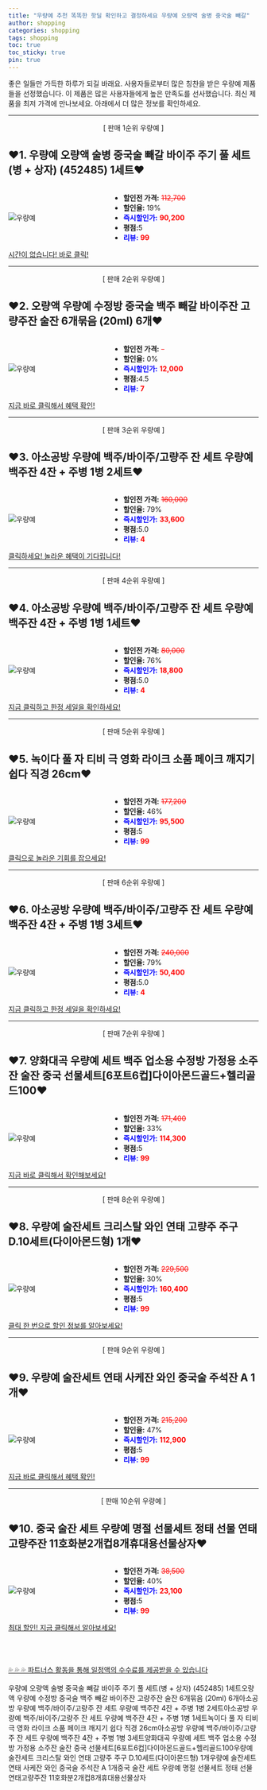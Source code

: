 ```yaml
---
title: "우량예 추천 똑똑한 핫딜 확인하고 결정하세요 우량예 오량액 술병 중국술 빼갈"
author: shopping
categories: shopping
tags: shopping
toc: true
toc_sticky: true
pin: true
---
```

좋은 일들만 가득한 하루가 되길 바래요. 사용자들로부터 많은 칭찬을 받은 우량예 제품들을 선정했습니다. 이 제품은 많은 사용자들에게 높은 만족도를 선사했습니다. 최신 제품을 최저 가격에 만나보세요. 아래에서 더 많은 정보를 확인하세요.

---
<p class="toplist" style="margin: 0 auto; display: block; width: fit-content;">[ 판매 1순위 우량예 ]</p>

<h2><strong>❤️1. 우량예 오량액 술병 중국술 빼갈 바이주 주기 풀 세트(병 + 상자) (452485) 1세트❤️</strong></h2>

<div style="display: flex; align-items: center;">
    <div style="flex: 0.4;">
        <img src="https://thumbnail8.coupangcdn.com/thumbnails/remote/230x230ex/image/vendor_inventory/319a/2a4d8439d5d9ecb450ab67b661a9264bd5dd3bd493e95e5cee274b4e3423.jpg" alt="우량예" style="max-width: 100%;">
    </div>
    <div style="flex: 0.6; margin-left: 10px;">
        <ul>
            <li><strong>할인전 가격:</strong> <del style="color: red;">112,700</del></li>
            <li><strong>할인율:</strong> 19%</li>
            <li><span style='color:blue'><strong>즉시할인가:</strong></span> <span style='color:red'><strong>90,200</strong></span></li>
            <li><strong>평점:</strong>5</li>
            <li><span style='color:blue'><strong>리뷰:</strong></span> <span style='color:red'><strong>99</strong></span></li>
        </ul>
    </div>
</div>
<div class="center">
    <a href="https://selin100587001.github.io?lptag=AF9450613&subid=githubio&pageKey=8114471613&traceid=V0-153&itemId=22998211820&vendorItemId=90032103017" class="myButton">
        시간이 없습니다! 바로 클릭!
    </a>
</div>


---
<p class="toplist" style="margin: 0 auto; display: block; width: fit-content;">[ 판매 2순위 우량예 ]</p>

<h2><strong>❤️2. 오량액 우량예 수정방 중국술 백주 빼갈 바이주잔 고량주잔 술잔 6개묶음 (20ml) 6개❤️</strong></h2>

<div style="display: flex; align-items: center;">
    <div style="flex: 0.4;">
        <img src="https://thumbnail7.coupangcdn.com/thumbnails/remote/230x230ex/image/vendor_inventory/b3bc/d54d0623fbaf57331ff67b53fbf47d970686f290734947ea379362f64cb8.jpg" alt="우량예" style="max-width: 100%;">
    </div>
    <div style="flex: 0.6; margin-left: 10px;">
        <ul>
            <li><strong>할인전 가격:</strong> <del style="color: red;">-</del></li>
            <li><strong>할인율:</strong> 0%</li>
            <li><span style='color:blue'><strong>즉시할인가:</strong></span> <span style='color:red'><strong>12,000</strong></span></li>
            <li><strong>평점:</strong>4.5</li>
            <li><span style='color:blue'><strong>리뷰:</strong></span> <span style='color:red'><strong>7</strong></span></li>
        </ul>
    </div>
</div>
<div class="center">
    <a href="https://selin100587001.github.io?lptag=AF9450613&subid=githubio&pageKey=7229949775&traceid=V0-153&itemId=18343174047&vendorItemId=85487344880" class="myButton">
        지금 바로 클릭해서 혜택 확인!
    </a>
</div>


---
<p class="toplist" style="margin: 0 auto; display: block; width: fit-content;">[ 판매 3순위 우량예 ]</p>

<h2><strong>❤️3. 아소공방 우량예 백주/바이주/고량주 잔 세트 우량예 백주잔 4잔 + 주병 1병 2세트❤️</strong></h2>

<div style="display: flex; align-items: center;">
    <div style="flex: 0.4;">
        <img src="https://thumbnail9.coupangcdn.com/thumbnails/remote/230x230ex/image/vendor_inventory/e687/3a29d9f52b7dee56d0da887276e083eb6c02e229983f344fba008b2eba74.jpeg" alt="우량예" style="max-width: 100%;">
    </div>
    <div style="flex: 0.6; margin-left: 10px;">
        <ul>
            <li><strong>할인전 가격:</strong> <del style="color: red;">160,000</del></li>
            <li><strong>할인율:</strong> 79%</li>
            <li><span style='color:blue'><strong>즉시할인가:</strong></span> <span style='color:red'><strong>33,600</strong></span></li>
            <li><strong>평점:</strong>5.0</li>
            <li><span style='color:blue'><strong>리뷰:</strong></span> <span style='color:red'><strong>4</strong></span></li>
        </ul>
    </div>
</div>
<div class="center">
    <a href="https://selin100587001.github.io?lptag=AF9450613&subid=githubio&pageKey=7228430596&traceid=V0-153&itemId=23015586662&vendorItemId=90049403240" class="myButton">
        클릭하세요! 놀라운 혜택이 기다립니다!
    </a>
</div>


---
<p class="toplist" style="margin: 0 auto; display: block; width: fit-content;">[ 판매 4순위 우량예 ]</p>

<h2><strong>❤️4. 아소공방 우량예 백주/바이주/고량주 잔 세트 우량예 백주잔 4잔 + 주병 1병 1세트❤️</strong></h2>

<div style="display: flex; align-items: center;">
    <div style="flex: 0.4;">
        <img src="https://thumbnail9.coupangcdn.com/thumbnails/remote/230x230ex/image/vendor_inventory/e687/3a29d9f52b7dee56d0da887276e083eb6c02e229983f344fba008b2eba74.jpeg" alt="우량예" style="max-width: 100%;">
    </div>
    <div style="flex: 0.6; margin-left: 10px;">
        <ul>
            <li><strong>할인전 가격:</strong> <del style="color: red;">80,000</del></li>
            <li><strong>할인율:</strong> 76%</li>
            <li><span style='color:blue'><strong>즉시할인가:</strong></span> <span style='color:red'><strong>18,800</strong></span></li>
            <li><strong>평점:</strong>5.0</li>
            <li><span style='color:blue'><strong>리뷰:</strong></span> <span style='color:red'><strong>4</strong></span></li>
        </ul>
    </div>
</div>
<div class="center">
    <a href="https://selin100587001.github.io?lptag=AF9450613&subid=githubio&pageKey=7228430596&traceid=V0-153&itemId=18335368321&vendorItemId=87616333670" class="myButton">
        지금 클릭하고 한정 세일을 확인하세요!
    </a>
</div>


---
<p class="toplist" style="margin: 0 auto; display: block; width: fit-content;">[ 판매 5순위 우량예 ]</p>

<h2><strong>❤️5. 녹이다 풀 자 티비 극 영화 라이크 소품 페이크 깨지기 쉽다 직경 26cm❤️</strong></h2>

<div style="display: flex; align-items: center;">
    <div style="flex: 0.4;">
        <img src="https://thumbnail8.coupangcdn.com/thumbnails/remote/230x230ex/image/vendor_inventory/a982/a29c4916dcd2b2fefdfae4ad3a54646cae1a125f4e82cc6d6951733ad1ab.jpg" alt="우량예" style="max-width: 100%;">
    </div>
    <div style="flex: 0.6; margin-left: 10px;">
        <ul>
            <li><strong>할인전 가격:</strong> <del style="color: red;">177,200</del></li>
            <li><strong>할인율:</strong> 46%</li>
            <li><span style='color:blue'><strong>즉시할인가:</strong></span> <span style='color:red'><strong>95,500</strong></span></li>
            <li><strong>평점:</strong>5</li>
            <li><span style='color:blue'><strong>리뷰:</strong></span> <span style='color:red'><strong>99</strong></span></li>
        </ul>
    </div>
</div>
<div class="center">
    <a href="https://selin100587001.github.io?lptag=AF9450613&subid=githubio&pageKey=5708997284&traceid=V0-153&itemId=9513276658&vendorItemId=76798054945" class="myButton">
        클릭으로 놀라운 기회를 잡으세요!
    </a>
</div>


---
<p class="toplist" style="margin: 0 auto; display: block; width: fit-content;">[ 판매 6순위 우량예 ]</p>

<h2><strong>❤️6. 아소공방 우량예 백주/바이주/고량주 잔 세트 우량예 백주잔 4잔 + 주병 1병 3세트❤️</strong></h2>

<div style="display: flex; align-items: center;">
    <div style="flex: 0.4;">
        <img src="https://thumbnail9.coupangcdn.com/thumbnails/remote/230x230ex/image/vendor_inventory/e687/3a29d9f52b7dee56d0da887276e083eb6c02e229983f344fba008b2eba74.jpeg" alt="우량예" style="max-width: 100%;">
    </div>
    <div style="flex: 0.6; margin-left: 10px;">
        <ul>
            <li><strong>할인전 가격:</strong> <del style="color: red;">240,000</del></li>
            <li><strong>할인율:</strong> 79%</li>
            <li><span style='color:blue'><strong>즉시할인가:</strong></span> <span style='color:red'><strong>50,400</strong></span></li>
            <li><strong>평점:</strong>5.0</li>
            <li><span style='color:blue'><strong>리뷰:</strong></span> <span style='color:red'><strong>4</strong></span></li>
        </ul>
    </div>
</div>
<div class="center">
    <a href="https://selin100587001.github.io?lptag=AF9450613&subid=githubio&pageKey=7228430596&traceid=V0-153&itemId=23015586659&vendorItemId=90049403231" class="myButton">
        지금 클릭하고 한정 세일을 확인하세요!
    </a>
</div>


---
<p class="toplist" style="margin: 0 auto; display: block; width: fit-content;">[ 판매 7순위 우량예 ]</p>

<h2><strong>❤️7. 양화대곡 우량예 세트 백주 업소용 수정방 가정용 소주잔 술잔 중국 선물세트[6포트6컵]다이아몬드골드+헬리골드100❤️</strong></h2>

<div style="display: flex; align-items: center;">
    <div style="flex: 0.4;">
        <img src="https://thumbnail8.coupangcdn.com/thumbnails/remote/230x230ex/image/vendor_inventory/c483/90b819854ad6c907be7974e71d73b5fe6dba9032903c589af1f7e2e2b15b.jpg" alt="우량예" style="max-width: 100%;">
    </div>
    <div style="flex: 0.6; margin-left: 10px;">
        <ul>
            <li><strong>할인전 가격:</strong> <del style="color: red;">171,400</del></li>
            <li><strong>할인율:</strong> 33%</li>
            <li><span style='color:blue'><strong>즉시할인가:</strong></span> <span style='color:red'><strong>114,300</strong></span></li>
            <li><strong>평점:</strong>5</li>
            <li><span style='color:blue'><strong>리뷰:</strong></span> <span style='color:red'><strong>99</strong></span></li>
        </ul>
    </div>
</div>
<div class="center">
    <a href="https://selin100587001.github.io?lptag=AF9450613&subid=githubio&pageKey=7999596601&traceid=V0-153&itemId=22272871035&vendorItemId=89439022153" class="myButton">
        지금 바로 클릭해서 확인해보세요!
    </a>
</div>


---
<p class="toplist" style="margin: 0 auto; display: block; width: fit-content;">[ 판매 8순위 우량예 ]</p>

<h2><strong>❤️8. 우량예 술잔세트 크리스탈 와인 연태 고량주 주구 D.10세트(다이아몬드형) 1개❤️</strong></h2>

<div style="display: flex; align-items: center;">
    <div style="flex: 0.4;">
        <img src="https://thumbnail9.coupangcdn.com/thumbnails/remote/230x230ex/image/vendor_inventory/6c73/4baee0eb0eabf2d1017f663db84e108fd5e60b7b35514a173b34e7cb4fb9.png" alt="우량예" style="max-width: 100%;">
    </div>
    <div style="flex: 0.6; margin-left: 10px;">
        <ul>
            <li><strong>할인전 가격:</strong> <del style="color: red;">229,500</del></li>
            <li><strong>할인율:</strong> 30%</li>
            <li><span style='color:blue'><strong>즉시할인가:</strong></span> <span style='color:red'><strong>160,400</strong></span></li>
            <li><strong>평점:</strong>5</li>
            <li><span style='color:blue'><strong>리뷰:</strong></span> <span style='color:red'><strong>99</strong></span></li>
        </ul>
    </div>
</div>
<div class="center">
    <a href="https://selin100587001.github.io?lptag=AF9450613&subid=githubio&pageKey=7449959030&traceid=V0-153&itemId=19392411752&vendorItemId=86504663146" class="myButton">
        클릭 한 번으로 할인 정보를 알아보세요!
    </a>
</div>


---
<p class="toplist" style="margin: 0 auto; display: block; width: fit-content;">[ 판매 9순위 우량예 ]</p>

<h2><strong>❤️9. 우량예 술잔세트 연태 사케잔 와인 중국술 주석잔 A 1개❤️</strong></h2>

<div style="display: flex; align-items: center;">
    <div style="flex: 0.4;">
        <img src="https://thumbnail10.coupangcdn.com/thumbnails/remote/230x230ex/image/vendor_inventory/3dd4/588fd03b4610a9f33192032ace5dd65677d436fe16e769bc5e5ec33a97be.png" alt="우량예" style="max-width: 100%;">
    </div>
    <div style="flex: 0.6; margin-left: 10px;">
        <ul>
            <li><strong>할인전 가격:</strong> <del style="color: red;">215,200</del></li>
            <li><strong>할인율:</strong> 47%</li>
            <li><span style='color:blue'><strong>즉시할인가:</strong></span> <span style='color:red'><strong>112,900</strong></span></li>
            <li><strong>평점:</strong>5</li>
            <li><span style='color:blue'><strong>리뷰:</strong></span> <span style='color:red'><strong>99</strong></span></li>
        </ul>
    </div>
</div>
<div class="center">
    <a href="https://selin100587001.github.io?lptag=AF9450613&subid=githubio&pageKey=7499697587&traceid=V0-153&itemId=19629675973&vendorItemId=86736174763" class="myButton">
        지금 바로 클릭해서 혜택 확인!
    </a>
</div>


---
<p class="toplist" style="margin: 0 auto; display: block; width: fit-content;">[ 판매 10순위 우량예 ]</p>

<h2><strong>❤️10. 중국 술잔 세트 우량예 명절 선물세트 정태 선물 연태고량주잔 11호화분2개컵8개휴대용선물상자❤️</strong></h2>

<div style="display: flex; align-items: center;">
    <div style="flex: 0.4;">
        <img src="https://thumbnail8.coupangcdn.com/thumbnails/remote/230x230ex/image/vendor_inventory/78a0/16ed5a2eb20fa7bcd96bfc91d880eaf486f1ed580b73ab29291553111cae.jpg" alt="우량예" style="max-width: 100%;">
    </div>
    <div style="flex: 0.6; margin-left: 10px;">
        <ul>
            <li><strong>할인전 가격:</strong> <del style="color: red;">38,500</del></li>
            <li><strong>할인율:</strong> 40%</li>
            <li><span style='color:blue'><strong>즉시할인가:</strong></span> <span style='color:red'><strong>23,100</strong></span></li>
            <li><strong>평점:</strong>5</li>
            <li><span style='color:blue'><strong>리뷰:</strong></span> <span style='color:red'><strong>99</strong></span></li>
        </ul>
    </div>
</div>
<div class="center">
    <a href="https://selin100587001.github.io?lptag=AF9450613&subid=githubio&pageKey=8253633509&traceid=V0-153&itemId=23765572962&vendorItemId=90789928002" class="myButton">
        최대 할인! 지금 클릭해서 알아보세요!
    </a>
</div>

<br><br><br>[💦 💦 💦 파트너스 활동을 통해 일정액의 수수료를 제공받을 수 있습니다](https://link.coupang.com/a/bcpT2c)<br><br>우량예 오량액 술병 중국술 빼갈 바이주 주기 풀 세트(병 + 상자) (452485) 1세트오량액 우량예 수정방 중국술 백주 빼갈 바이주잔 고량주잔 술잔 6개묶음 (20ml) 6개아소공방 우량예 백주/바이주/고량주 잔 세트 우량예 백주잔 4잔 + 주병 1병 2세트아소공방 우량예 백주/바이주/고량주 잔 세트 우량예 백주잔 4잔 + 주병 1병 1세트녹이다 풀 자 티비 극 영화 라이크 소품 페이크 깨지기 쉽다 직경 26cm아소공방 우량예 백주/바이주/고량주 잔 세트 우량예 백주잔 4잔 + 주병 1병 3세트양화대곡 우량예 세트 백주 업소용 수정방 가정용 소주잔 술잔 중국 선물세트[6포트6컵]다이아몬드골드+헬리골드100우량예 술잔세트 크리스탈 와인 연태 고량주 주구 D.10세트(다이아몬드형) 1개우량예 술잔세트 연태 사케잔 와인 중국술 주석잔 A 1개중국 술잔 세트 우량예 명절 선물세트 정태 선물 연태고량주잔 11호화분2개컵8개휴대용선물상자
